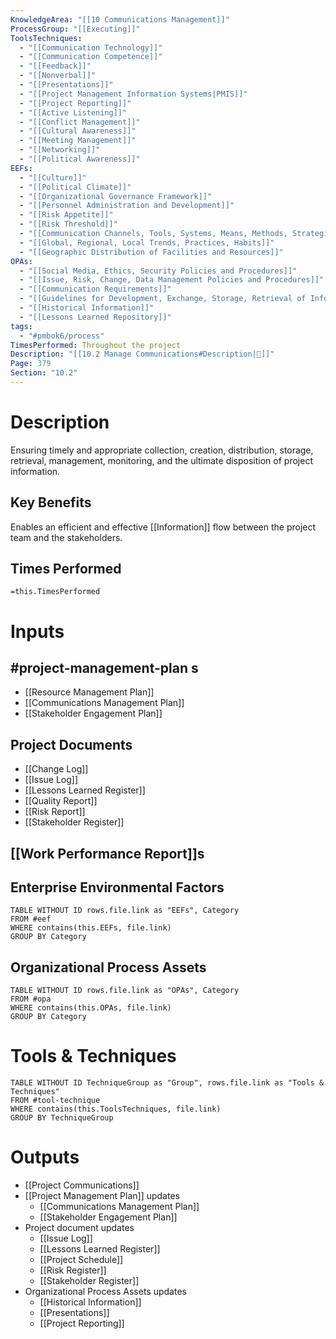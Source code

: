 ```yaml
---
KnowledgeArea: "[[10 Communications Management]]"
ProcessGroup: "[[Executing]]"
ToolsTechniques:
  - "[[Communication Technology]]"
  - "[[Communication Competence]]"
  - "[[Feedback]]"
  - "[[Nonverbal]]"
  - "[[Presentations]]"
  - "[[Project Management Information Systems|PMIS]]"
  - "[[Project Reporting]]"
  - "[[Active Listening]]"
  - "[[Conflict Management]]"
  - "[[Cultural Awareness]]"
  - "[[Meeting Management]]"
  - "[[Networking]]"
  - "[[Political Awareness]]"
EEFs:
  - "[[Culture]]"
  - "[[Political Climate]]"
  - "[[Organizational Governance Framework]]"
  - "[[Personnel Administration and Development]]"
  - "[[Risk Appetite]]"
  - "[[Risk Threshold]]"
  - "[[Communication Channels, Tools, Systems, Means, Methods, Strategies]]"
  - "[[Global, Regional, Local Trends, Practices, Habits]]"
  - "[[Geographic Distribution of Facilities and Resources]]"
OPAs:
  - "[[Social Media, Ethics, Security Policies and Procedures]]"
  - "[[Issue, Risk, Change, Data Management Policies and Procedures]]"
  - "[[Communication Requirements]]"
  - "[[Guidelines for Development, Exchange, Storage, Retrieval of Information]]"
  - "[[Historical Information]]"
  - "[[Lessons Learned Repository]]"
tags:
  - "#pmbok6/process"
TimesPerformed: Throughout the project
Description: "[[10.2 Manage Communications#Description|📝]]"
Page: 379
Section: "10.2"
---
```

# Description
Ensuring timely and appropriate collection, creation, distribution, storage, retrieval, management, monitoring, and the ultimate disposition of project information.
## Key Benefits
Enables an efficient and effective [[Information]] flow between the project team and the stakeholders.
## Times Performed
`=this.TimesPerformed`
# Inputs
## #project-management-plan s
- [[Resource Management Plan]]
- [[Communications Management Plan]]
- [[Stakeholder Engagement Plan]]
## Project Documents
- [[Change Log]]
- [[Issue Log]]
- [[Lessons Learned Register]]
- [[Quality Report]]
- [[Risk Report]]
- [[Stakeholder Register]]
## [[Work Performance Report]]s
## Enterprise Environmental Factors
```dataview
TABLE WITHOUT ID rows.file.link as "EEFs", Category
FROM #eef
WHERE contains(this.EEFs, file.link)
GROUP BY Category
```
## Organizational Process Assets
```dataview
TABLE WITHOUT ID rows.file.link as "OPAs", Category
FROM #opa
WHERE contains(this.OPAs, file.link)
GROUP BY Category
```
# Tools & Techniques
```dataview
TABLE WITHOUT ID TechniqueGroup as "Group", rows.file.link as "Tools & Techniques"
FROM #tool-technique
WHERE contains(this.ToolsTechniques, file.link)
GROUP BY TechniqueGroup
```
# Outputs
- [[Project Communications]]
- [[Project Management Plan]] updates
	- [[Communications Management Plan]]
	- [[Stakeholder Engagement Plan]]
- Project document updates
	- [[Issue Log]]
	- [[Lessons Learned Register]]
	- [[Project Schedule]]
	- [[Risk Register]]
	- [[Stakeholder Register]]
- Organizational Process Assets updates
	- [[Historical Information]]
	- [[Presentations]]
	- [[Project Reporting]]
